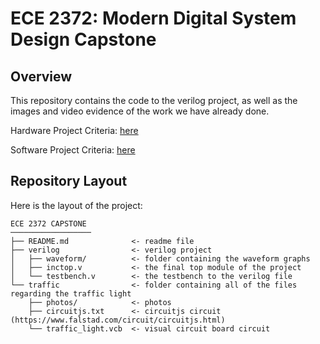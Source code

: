 # ECE 2372: Modern Digital System Design Capstone

## Overview
This repository contains the code to the verilog project, as well as the images and video evidence of the work we have already done.

Hardware Project Criteria: [here](https://links.shellfish.racing/-WPqNnPAbBD)

Software Project Criteria: [here](https://links.shellfish.racing/-6WxszyVYi7)

## Repository Layout

Here is the layout of the project:
```text
ECE 2372 CAPSTONE
──────────────────
├── README.md              <- readme file
├── verilog                <- verilog project
│   ├── waveform/          <- folder containing the waveform graphs
│   ├── inctop.v           <- the final top module of the project
│   └── testbench.v        <- the testbench to the verilog file
└── traffic                <- folder containing all of the files regarding the traffic light
    ├── photos/            <- photos
    ├── circuitjs.txt      <- circuitjs circuit (https://www.falstad.com/circuit/circuitjs.html)
    └── traffic_light.vcb  <- visual circuit board circuit
```
